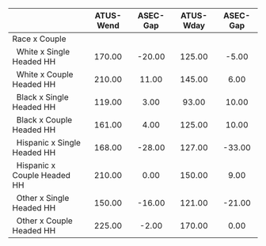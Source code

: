 
|                      |    ATUS-Wend |     ASEC-Gap |    ATUS-Wday |     ASEC-Gap |
| -------------------- | :----------: | :----------: | :----------: | :----------: |
| Race x Couple        |              |              |              |              |
| &nbsp;&nbsp;White x Single Headed HH |       170.00 |       -20.00 |       125.00 |        -5.00 |
| &nbsp;&nbsp;White x Couple Headed HH |       210.00 |        11.00 |       145.00 |         6.00 |
| &nbsp;&nbsp;Black x Single Headed HH |       119.00 |         3.00 |        93.00 |        10.00 |
| &nbsp;&nbsp;Black x Couple Headed HH |       161.00 |         4.00 |       125.00 |        10.00 |
| &nbsp;&nbsp;Hispanic x Single Headed HH |       168.00 |       -28.00 |       127.00 |       -33.00 |
| &nbsp;&nbsp;Hispanic x Couple Headed HH |       210.00 |         0.00 |       150.00 |         9.00 |
| &nbsp;&nbsp;Other x Single Headed HH |       150.00 |       -16.00 |       121.00 |       -21.00 |
| &nbsp;&nbsp;Other x Couple Headed HH |       225.00 |        -2.00 |       170.00 |         0.00 |

